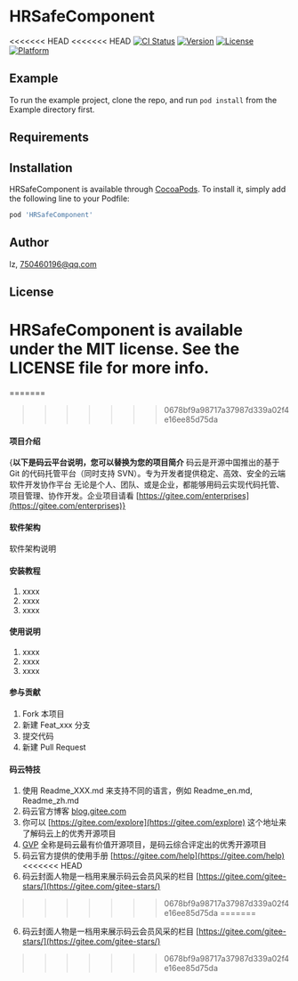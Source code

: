 # HRSafeComponent

<<<<<<< HEAD
<<<<<<< HEAD
[![CI Status](https://img.shields.io/travis/lz/HRSafeComponent.svg?style=flat)](https://travis-ci.org/lz/HRSafeComponent)
[![Version](https://img.shields.io/cocoapods/v/HRSafeComponent.svg?style=flat)](https://cocoapods.org/pods/HRSafeComponent)
[![License](https://img.shields.io/cocoapods/l/HRSafeComponent.svg?style=flat)](https://cocoapods.org/pods/HRSafeComponent)
[![Platform](https://img.shields.io/cocoapods/p/HRSafeComponent.svg?style=flat)](https://cocoapods.org/pods/HRSafeComponent)

## Example

To run the example project, clone the repo, and run `pod install` from the Example directory first.

## Requirements

## Installation

HRSafeComponent is available through [CocoaPods](https://cocoapods.org). To install
it, simply add the following line to your Podfile:

```ruby
pod 'HRSafeComponent'
```

## Author

lz, 750460196@qq.com

## License

HRSafeComponent is available under the MIT license. See the LICENSE file for more info.
=======
=======
>>>>>>> 0678bf9a98717a37987d339a02f4e16ee85d75da
#### 项目介绍
{**以下是码云平台说明，您可以替换为您的项目简介**
码云是开源中国推出的基于 Git 的代码托管平台（同时支持 SVN）。专为开发者提供稳定、高效、安全的云端软件开发协作平台
无论是个人、团队、或是企业，都能够用码云实现代码托管、项目管理、协作开发。企业项目请看 [https://gitee.com/enterprises](https://gitee.com/enterprises)}

#### 软件架构
软件架构说明


#### 安装教程

1. xxxx
2. xxxx
3. xxxx

#### 使用说明

1. xxxx
2. xxxx
3. xxxx

#### 参与贡献

1. Fork 本项目
2. 新建 Feat_xxx 分支
3. 提交代码
4. 新建 Pull Request


#### 码云特技

1. 使用 Readme\_XXX.md 来支持不同的语言，例如 Readme\_en.md, Readme\_zh.md
2. 码云官方博客 [blog.gitee.com](https://blog.gitee.com)
3. 你可以 [https://gitee.com/explore](https://gitee.com/explore) 这个地址来了解码云上的优秀开源项目
4. [GVP](https://gitee.com/gvp) 全称是码云最有价值开源项目，是码云综合评定出的优秀开源项目
5. 码云官方提供的使用手册 [https://gitee.com/help](https://gitee.com/help)
<<<<<<< HEAD
6. 码云封面人物是一档用来展示码云会员风采的栏目 [https://gitee.com/gitee-stars/](https://gitee.com/gitee-stars/)
>>>>>>> 0678bf9a98717a37987d339a02f4e16ee85d75da
=======
6. 码云封面人物是一档用来展示码云会员风采的栏目 [https://gitee.com/gitee-stars/](https://gitee.com/gitee-stars/)
>>>>>>> 0678bf9a98717a37987d339a02f4e16ee85d75da
